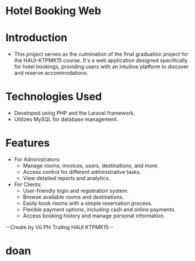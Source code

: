 # Hotel Booking Web

# Introduction
  - This project serves as the culmination of the final graduation project for the HAUI-KTPMK15 course. It's a web application designed specifically for hotel bookings, providing users with an intuitive platform to discover and reserve accommodations.

# Technologies Used
  - Developed using PHP and the Laravel framework.
  - Utilizes MySQL for database management.
# Features
  - For Administrators:
    - Manage rooms, invoices, users, destinations, and more.
    - Access control for different administrative tasks.
    - View detailed reports and analytics.
  - For Clients:
    - User-friendly login and registration system.
    - Browse available rooms and destinations.
    - Easily book rooms with a simple reservation process.
    - Flexible payment options, including cash and online payments.
    - Access booking history and manage personal information.

--Create by Vũ Phi Trường HAUI KTPMK15--
# doan
